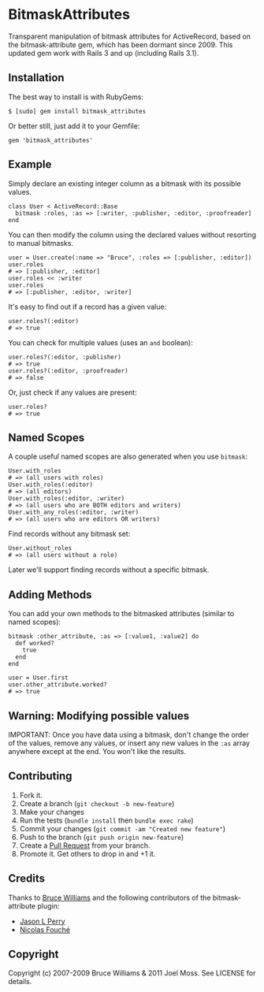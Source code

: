 BitmaskAttributes
=================

Transparent manipulation of bitmask attributes for ActiveRecord, based on
the bitmask-attribute gem, which has been dormant since 2009. This updated
gem work with Rails 3 and up (including Rails 3.1).

Installation
------------

The best way to install is with RubyGems:

    $ [sudo] gem install bitmask_attributes
    
Or better still, just add it to your Gemfile:

    gem 'bitmask_attributes'

Example
-------

Simply declare an existing integer column as a bitmask with its possible
values.

    class User < ActiveRecord::Base
      bitmask :roles, :as => [:writer, :publisher, :editor, :proofreader] 
    end
    
You can then modify the column using the declared values without resorting
to manual bitmasks.
    
    user = User.create(:name => "Bruce", :roles => [:publisher, :editor])
    user.roles
    # => [:publisher, :editor]
    user.roles << :writer
    user.roles
    # => [:publisher, :editor, :writer]
    
It's easy to find out if a record has a given value:

    user.roles?(:editor)
    # => true
    
You can check for multiple values (uses an `and` boolean):

    user.roles?(:editor, :publisher)
    # => true
    user.roles?(:editor, :proofreader)
    # => false

Or, just check if any values are present:

    user.roles?
    # => true

Named Scopes
------------

A couple useful named scopes are also generated when you use
`bitmask`:

    User.with_roles
    # => (all users with roles)
    User.with_roles(:editor)
    # => (all editors)
    User.with_roles(:editor, :writer)
    # => (all users who are BOTH editors and writers)
    User.with_any_roles(:editor, :writer)
    # => (all users who are editors OR writers)

Find records without any bitmask set:

    User.without_roles
    # => (all users without a role)

Later we'll support finding records without a specific bitmask.

Adding Methods
--------------

You can add your own methods to the bitmasked attributes (similar to
named scopes):

    bitmask :other_attribute, :as => [:value1, :value2] do
      def worked?
        true
      end
    end

    user = User.first
    user.other_attribute.worked?
    # => true


Warning: Modifying possible values
----------------------------------

IMPORTANT: Once you have data using a bitmask, don't change the order
of the values, remove any values, or insert any new values in the `:as`
array anywhere except at the end.  You won't like the results.

Contributing
------------

1. Fork it.
2. Create a branch (`git checkout -b new-feature`)
3. Make your changes
4. Run the tests (`bundle install` then `bundle exec rake`)
5. Commit your changes (`git commit -am "Created new feature"`)
6. Push to the branch (`git push origin new-feature`)
7. Create a [Pull Request](http://help.github.com/pull-requests/) from your branch.
8. Promote it. Get others to drop in and +1 it.

Credits
-------

Thanks to [Bruce Williams](https://github.com/bruce) and the following contributors
of the bitmask-attribute plugin:

* [Jason L Perry](http://github.com/ambethia)
* [Nicolas Fouché](http://github.com/nfo)

Copyright
---------

Copyright (c) 2007-2009 Bruce Williams & 2011 Joel Moss. See LICENSE for details.
